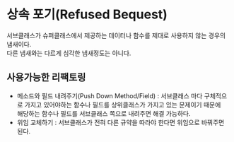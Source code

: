 # 상속 포기(Refused Bequest)
서브클래스가 슈퍼클래스에서 제공하는 데이터나 함수를 제대로 사용하지 않는 경우의 냄새이다.  
다른 냄새와는 다르게 심각한 냄새정도는 아니다.

## 사용가능한 리팩토링
- 메소드와 필드 내려주기(Push Down Method/Field) : 서브클래스 마다 구체적으로 가지고 있어야하는 함수나 필드를 상위클래스가 가지고 있는 문제이기 때문에  
  해당하는 함수나 필드를 서브클래스 쪽으로 내려주면 해결 가능하다.  
- 위임 교체하기 : 서브클래스가 전혀 다른 규약을 따라야 한다면 위임으로 바꿔주면 된다. 